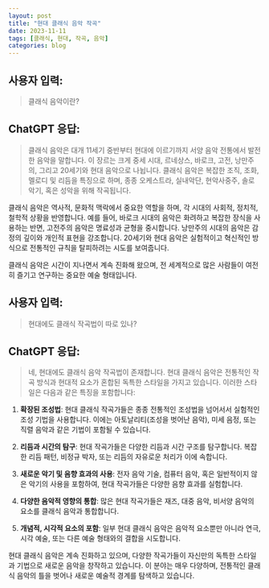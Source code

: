 ```yaml
---
layout: post
title: "현대 클래식 음악 작곡"
date: 2023-11-11
tags: [클래식, 현대, 작곡, 음악]
categories: blog
---
```


## 사용자 입력:
> 클래식 음악이란?

## ChatGPT 응답:
> 클래식 음악은 대개 11세기 중반부터 현대에 이르기까지 서양 음악 전통에서 발전한 음악을 말합니다. 이 장르는 크게 중세 시대, 르네상스, 바로크, 고전, 낭만주의, 그리고 20세기와 현대 음악으로 나뉩니다. 클래식 음악은 복잡한 조직, 조화, 멜로디 및 리듬을 특징으로 하며, 종종 오케스트라, 실내악단, 현악사중주, 솔로 악기, 혹은 성악을 위해 작곡됩니다.

클래식 음악은 역사적, 문화적 맥락에서 중요한 역할을 하며, 각 시대의 사회적, 정치적, 철학적 상황을 반영합니다. 예를 들어, 바로크 시대의 음악은 화려하고 복잡한 장식을 사용하는 반면, 고전주의 음악은 명료성과 균형을 중시합니다. 낭만주의 시대의 음악은 감정의 깊이와 개인적 표현을 강조합니다. 20세기와 현대 음악은 실험적이고 혁신적인 방식으로 전통적인 규칙을 탈피하려는 시도를 보여줍니다.

클래식 음악은 시간이 지나면서 계속 진화해 왔으며, 전 세계적으로 많은 사람들이 여전히 즐기고 연구하는 중요한 예술 형태입니다.

## 사용자 입력:
> 현대에도 클래식 작곡법이 따로 있나?

## ChatGPT 응답:
> 네, 현대에도 클래식 음악 작곡법이 존재합니다. 현대 클래식 음악은 전통적인 작곡 방식과 현대적 요소가 혼합된 독특한 스타일을 가지고 있습니다. 이러한 스타일은 다음과 같은 특징을 포함합니다:

1. **확장된 조성법**: 현대 클래식 작곡가들은 종종 전통적인 조성법을 넘어서서 실험적인 조성 기법을 사용합니다. 이에는 아토날리티(조성을 벗어난 음악), 미세 음정, 또는 직렬 음악과 같은 기법이 포함될 수 있습니다.

2. **리듬과 시간의 탐구**: 현대 작곡가들은 다양한 리듬과 시간 구조를 탐구합니다. 복잡한 리듬 패턴, 비정규 박자, 또는 리듬의 자유로운 처리가 이에 속합니다.

3. **새로운 악기 및 음향 효과의 사용**: 전자 음악 기술, 컴퓨터 음악, 혹은 일반적이지 않은 악기의 사용을 포함하여, 현대 작곡가들은 다양한 음향 효과를 실험합니다.

4. **다양한 음악적 영향의 통합**: 많은 현대 작곡가들은 재즈, 대중 음악, 비서양 음악의 요소를 클래식 음악과 통합합니다.

5. **개념적, 시각적 요소의 포함**: 일부 현대 클래식 음악은 음악적 요소뿐만 아니라 연극, 시각 예술, 또는 다른 예술 형태와의 결합을 시도합니다.

현대 클래식 음악은 계속 진화하고 있으며, 다양한 작곡가들이 자신만의 독특한 스타일과 기법으로 새로운 음악을 창작하고 있습니다. 이 분야는 매우 다양하며, 전통적인 클래식 음악의 틀을 벗어나 새로운 예술적 경계를 탐색하고 있습니다.

